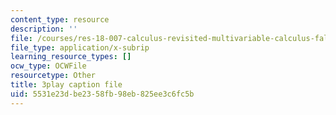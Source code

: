 ```yaml
---
content_type: resource
description: ''
file: /courses/res-18-007-calculus-revisited-multivariable-calculus-fall-2011/5531e23dbe2358fb98eb825ee3c6fc5b_JSs_dqq2uWo.vtt
file_type: application/x-subrip
learning_resource_types: []
ocw_type: OCWFile
resourcetype: Other
title: 3play caption file
uid: 5531e23d-be23-58fb-98eb-825ee3c6fc5b
---
```

